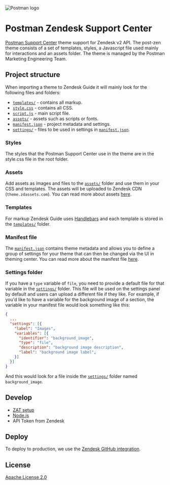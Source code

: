 ![Postman logo](https://assets.getpostman.com/common-share/postman-github-logo.png 'Postman logo')

# Postman Zendesk Support Center

[Postman Support Center](https://support.llamanetworks.com) theme support for Zendesk v2 API. The post-zen theme consists of a set of templates, styles, a Javascript file used mainly for interactions and an assets folder. The theme is managed by the Postman Marketing Engineering Team.

## Project structure

When importing a theme to Zendesk Guide it will mainly look for the following files and folders:

- [`templates/`](#templates) - contains all markup.
- [`style.css`](#styles) - contains all CSS.
- [`script.js`](#scripts) - main script file.
- [`assets/`](#assets-folder) - assets such as scripts or fonts.
- [`manifest.json`](#manifest-file) - project metadata and settings.
- [`settings/`](#settings-folder) - files to be used in settings in [`manifest.json`](manifest.json).

### Styles
The styles that the Postman Support Center use in the theme are in the style.css file in the root folder.

### Assets
Add assets as images and files to the [`assets/`](assets/) folder and use them in your CSS and templates.
The assets will be uploaded to Zendesk CDN (`theme.zdassets.com`). You can read more about assets [here](https://support.zendesk.com/hc/en-us/articles/115012399428).

### Templates

For markup Zendesk Guide uses [Handlebars](https://handlebarsjs.com/) and each template is stored in the [`templates/`](templates/) folder.

### Manifest file

The [`manifest.json`](manifest.json) contains theme metadata and allows you to define a group of settings for your theme that can then be changed via the UI in theming center.
You can read more about the manifest file [here](https://support.zendesk.com/hc/en-us/articles/115012547687).

### Settings folder

If you have a `type` variable of `file`, you need to provide a default file for that variable in the [`settings/`](settings/) folder. This file will be used on the settings panel by default and users can upload a different file if they like.
For example, if you'd like to have a variable for the background image of a section, the variable in your manifest file would look something like this:

```json
{
  ...
  "settings": [{
    "label": "Images",
    "variables": [{
      "identifier": "background_image",
      "type": "file",
      "description": "background image description",
      "label": "background image label",
    }]
  }]
}
```

And this would look for a file inside the [`settings/`](settings/) folder named `background_image`.

## Develop
- [ZAT setup](https://support.zendesk.com/hc/en-us/articles/115012547687)
- [Node.js](Node.js)
- API Token from Zendesk

  

## Deploy
To deploy to production, we use the [Zendesk GitHub integration](https://support.zendesk.com/hc/en-us/community/posts/360004400007). 
## License

[Apache License 2.0](LICENSE)
